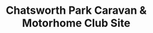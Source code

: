 ---
title: "Chatsworth Park Caravan & Motorhome Club Site"
url: /bakewell/chatsworth-park-caravan-and-motorhome-club-site/
shop: shop
---